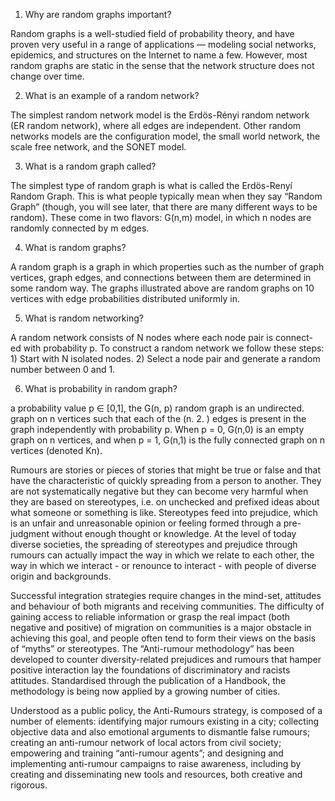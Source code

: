 1. Why are random graphs important?

Random graphs is a well-studied field of probability theory, and have proven very useful in a range of applications — modeling social networks, epidemics, and structures on the Internet to name a few. However, most random graphs are static in the sense that the network structure does not change over time.

2. What is an example of a random network?

The simplest random network model is the Erdös-Rényi random network (ER random network), where all edges are independent. Other random networks models are the configuration model, the small world network, the scale free network, and the SONET model.

3. What is a random graph called?

The simplest type of random graph is what is called the Erdös-Renyí Random Graph. This is what people typically mean when they say “Random Graph” (though, you will see later, that there are many different ways to be random). These come in two flavors: G(n,m) model, in which n nodes are randomly connected by m edges.

4. What is random graphs?

A random graph is a graph in which properties such as the number of graph vertices, graph edges, and connections between them are determined in some random way. The graphs illustrated above are random graphs on 10 vertices with edge probabilities distributed uniformly in.

5. What is random networking?

A random network consists of N nodes where each node pair is connect- ed with probability p. To construct a random network we follow these steps: 1) Start with N isolated nodes. 2) Select a node pair and generate a random number between 0 and 1.

6. What is probability in random graph?

a probability value p ∈ [0,1], the G(n, p) random graph is an undirected. graph on n vertices such that each of the (n. 2. ) edges is present in the graph independently with probability p. When p = 0, G(n,0) is an empty graph on n vertices, and when p = 1, G(n,1) is the fully connected graph on n vertices (denoted Kn).


Rumours are stories or pieces of stories that might be true or false and that have the characteristic of quickly spreading from a person to another. They are not systematically negative but they can become very harmful when they are based on stereotypes, i.e. on unchecked and prefixed ideas about what someone or something is like. Stereotypes feed into prejudice, which is an unfair and unreasonable opinion or feeling formed through a pre-judgment without enough thought or knowledge. At the level of today diverse societies, the spreading of stereotypes and prejudice through rumours can actually impact the way in which we relate to each other, the way in which we interact - or renounce to interact - with people of diverse origin and backgrounds.

Successful integration strategies require changes in the mind-set, attitudes and behaviour of both migrants and receiving communities. The difficulty of gaining access to reliable information or grasp the real impact (both negative and positive) of migration on communities is a major obstacle in achieving this goal, and people often tend to form their views on the basis of “myths” or stereotypes. The “Anti-rumour methodology” has been developed to counter diversity-related prejudices and rumours that hamper positive interaction lay the foundations of discriminatory and racists attitudes. Standardised through the publication of a Handbook, the methodology is being now applied by a growing number of cities.

Understood as a public policy, the Anti-Rumours strategy, is composed of a number of elements: identifying major rumours existing in a city; collecting objective data and also emotional arguments to dismantle false rumours; creating an anti-rumour network of local actors from civil society; empowering and training “anti-rumour agents”; and designing and implementing anti-rumour campaigns to raise awareness, including by creating and disseminating new tools and resources, both creative and rigorous.
